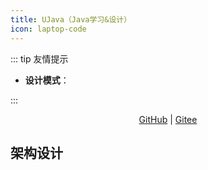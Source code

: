 ```yaml
---
title: UJava（Java学习&设计）
icon: laptop-code
---
```


::: tip 友情提示

- **设计模式**：

:::

<div align="center">


[GitHub](https://github.com/yangchunjian/UJava) | [Gitee](https://gitee.com/yangchunjian/UJava)

</div>


## 架构设计

